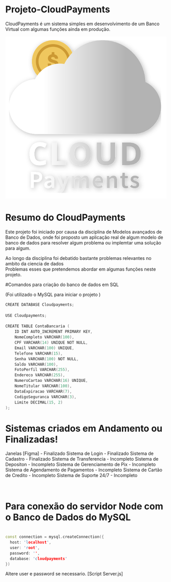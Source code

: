 # Projeto-CloudPayments

CloudPayments é um sistema simples em desenvolvimento de um Banco Virtual com algumas funções ainda em produção. 

![CloudPayments](https://raw.githubusercontent.com/Guilherme-A-Silva/Projeto-CloudPayments/5cce087fff6294b5d714298543a8949788f9459f/Front-End/Assets/Logo%201.svg?token=AQKNIPGPIOMDB3ABVVLT3QLF4EMQY)

# Resumo do CloudPayments

Este projeto foi iniciado por causa da disciplina de Modelos avançados de Banco de Dados, onde foi proposto um aplicação real de algum modelo de banco de dados para resolver algum problema ou implemtar uma solução para algum. <br>

Ao longo da disciplina foi debatido bastante problemas relevantes no ambito da ciencia de dados <br>
Problemas esses que pretendemos abordar em algumas funções neste projeto.<br>

#Comandos para criação do banco de dados em SQL <br>

(Foi utilizado o MySQL para iniciar o projeto )<br>

```c++
CREATE DATABASE Cloudpayments;

USE Cloudpayments;

CREATE TABLE ContaBancaria (
    ID INT AUTO_INCREMENT PRIMARY KEY,
    NomeCompleto VARCHAR(100),
    CPF VARCHAR(14) UNIQUE NOT NULL,
    Email VARCHAR(100) UNIQUE,
    Telefone VARCHAR(15),
    Senha VARCHAR(100) NOT NULL,
    Saldo VARCHAR(100),
    FotoPerfil VARCHAR(255),
    Endereco VARCHAR(255),
    NumeroCartao VARCHAR(16) UNIQUE,
    NomeTitular VARCHAR(100),
    DataExpiracao VARCHAR(7),
    CodigoSeguranca VARCHAR(3),
    Limite DECIMAL(15, 2)
);

```

# Sistemas criados em Andamento ou Finalizadas!

Janelas [Figma] - Finalizado
Sistema de Login - Finalizado
Sistema de Cadastro - Finalizado
Sistema de Transferencia - Incompleto
Sistema de Depositon - Incompleto
Sistema de Gerenciamento de Pix - Incompleto
Sistema de Agendamento de Pagamentos - Incompleto
Sistema de Cartão de Credito - Incompleto
Sistema de Suporte 24/7 - Incompleto

<br>

# Para conexão do servidor Node com o Banco de Dados do MySQL

```c++

const connection = mysql.createConnection({
  host: 'localhost',
  user: 'root', 
  password: '',
  database: 'cloudpayments'
})

```

Altere user e password se necessario. [Script Server.js]

